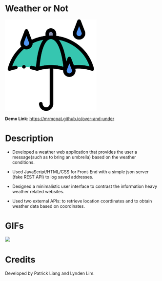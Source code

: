 # Weather or Not

<img src="assets/weatherornotlogo.png" width="300">

**Demo Link**: https://mrmcpat.github.io/over-and-under

# Description

- Developed a weather web application that provides the user a message(such as to bring an umbrella) based on the weather conditions.

- Used JavaScript/HTML/CSS for Front-End with a simple json server (fake REST API)  to log saved addresses.

- Designed a minimalistic user interface to contrast the information heavy weather related websites.

- Used two external APIs: to retrieve location coordinates and to obtain weather data based on coordinates.
# GIFs

<img src="assets/weatherornot.gif" width="500">

# Credits

Developed by Patrick Liang and Lynden Lim.
